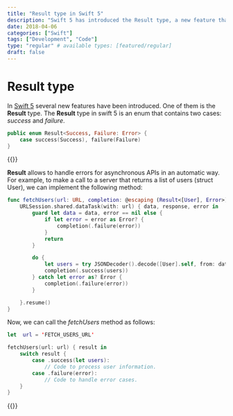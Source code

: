 ```yaml
---
title: "Result type in Swift 5"
description: "Swift 5 has introduced the Result type, a new feature that will allow us to improve error handling in asynchronous APIs."
date: 2018-04-06
categories: ["Swift"]
tags: ["Development", "Code"]
type: "regular" # available types: [featured/regular]
draft: false
---
```


# Result type
In [Swift 5](https://swift.org/blog/swift-5-released/) several new features have been introduced. One of them is the **Result** type. The **Result** type in swift 5 is an enum that contains two cases: *success* and *failure*.

```swift
public enum Result<Success, Failure: Error> {
    case success(Success), failure(Failure)
}
```
{{<ads1>}}

**Result** allows to handle errors for asynchronous APIs in an automatic way. For example, to make a call to a server that returns a list of users (struct User), we can implement the following method:

```swift
func fetchUsers(url: URL, completion: @escaping (Result<[User], Error>) -> Void) {
    URLSession.shared.dataTask(with: url) { data, response, error in
        guard let data = data, error == nil else {
            if let error = error as Error? {
                completion(.failure(error))
            }
            return
        }

        do {
            let users = try JSONDecoder().decode([User].self, from: data)
            completion(.success(users))
        } catch let error as? Error {
            completion(.failure(error))
        }

    }.resume()
}
```

Now, we can call the *fetchUsers* method as follows:

```swift
let  url = 'FETCH_USERS_URL'

fetchUsers(url: url) { result in
    switch result {
        case .success(let users):
            // Code to process user information.
        case .failure(error):
            // Code to handle error cases.
    }
}
```
{{<ads2>}}
